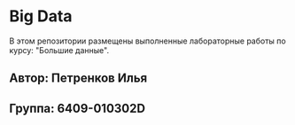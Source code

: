 # Big Data
В этом репозитории размещены выполненные лабораторные работы по курсу: "Большие данные".
## Автор: Петренков Илья
## Группа: 6409-010302D
